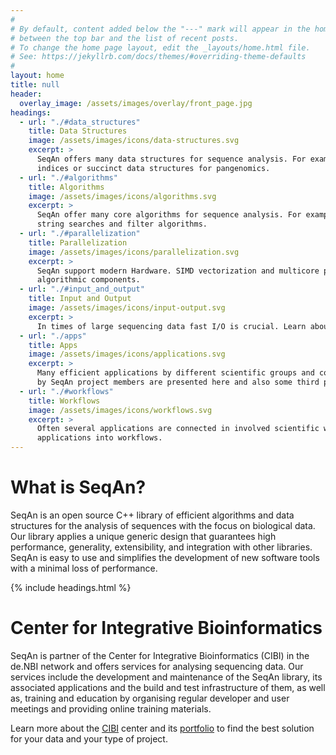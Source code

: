 ```yaml
---
#
# By default, content added below the "---" mark will appear in the home page
# between the top bar and the list of recent posts.
# To change the home page layout, edit the _layouts/home.html file.
# See: https://jekyllrb.com/docs/themes/#overriding-theme-defaults
#
layout: home
title: null
header:
  overlay_image: /assets/images/overlay/front_page.jpg
headings:
  - url: "./#data_structures"
    title: Data Structures
    image: /assets/images/icons/data-structures.svg
    excerpt: >
      SeqAn offers many data structures for sequence analysis. For example a unified interface for searching in string
      indices or succinct data structures for pangenomics.
  - url: "./#algorithms"
    title: Algorithms
    image: /assets/images/icons/algorithms.svg
    excerpt: >
      SeqAn offer many core algorithms for sequence analysis. For example, pairwise and multiple alignments, approximate
      string searches and filter algorithms.
  - url: "./#parallelization"
    title: Parallelization
    image: /assets/images/icons/parallelization.svg
    excerpt: >
      SeqAn support modern Hardware. SIMD vectorization and multicore processing are being incorporated in core
      algorithmic components.
  - url: "./#input_and_output"
    title: Input and Output
    image: /assets/images/icons/input-output.svg
    excerpt: >
      In times of large sequencing data fast I/O is crucial. Learn about SeqAn I/O modules and supported data formats.
  - url: "./apps"
    title: Apps
    image: /assets/images/icons/applications.svg
    excerpt: >
      Many efficient applications by different scientific groups and companies are based on SeqAn. Official applications
      by SeqAn project members are presented here and also some third party apps.
  - url: "./#workflows"
    title: Workflows
    image: /assets/images/icons/workflows.svg
    excerpt: >
      Often several applications are connected in involved scientific workflows. SeqAn supports easy integration of its
      applications into workflows.
---
```


# What is SeqAn?

SeqAn is an open source C++ library of efficient algorithms and data structures for the analysis of sequences with the
focus on biological data. Our library applies a unique generic design that guarantees high performance, generality,
extensibility, and integration with other libraries. SeqAn is easy to use and simplifies the development of new software
tools with a minimal loss of performance.

{% include headings.html %}

# Center for Integrative Bioinformatics

SeqAn is partner of the Center for Integrative Bioinformatics (CIBI) in the de.NBI network and offers services for
analysing sequencing data. Our services include the development and maintenance of the SeqAn library, its associated
applications and the build and test infrastructure of them, as well as, training and education by organising regular
developer and user meetings and providing online training materials.

Learn more about the [CIBI](https://www.denbi.de/network/center-for-integrative-bioinformatics-cibi) center and its
[portfolio](https://www.denbi.de/network/center-for-integrative-bioinformatics-cibi/21-about/508-portfolio-of-center-for-integrative-bioinformatics-cibi)
to find the best solution for your data and your type of project.
